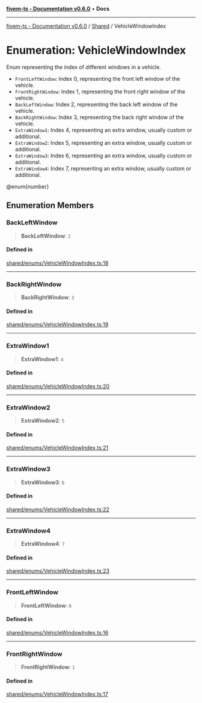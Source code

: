 [**fivem-ts - Documentation v0.6.0**](../../../README.md) • **Docs**

***

[fivem-ts - Documentation v0.6.0](../../../README.md) / [Shared](../README.md) / VehicleWindowIndex

# Enumeration: VehicleWindowIndex

Enum representing the index of different windows in a vehicle.

- `FrontLeftWindow`: Index 0, representing the front left window of the vehicle.
- `FrontRightWindow`: Index 1, representing the front right window of the vehicle.
- `BackLeftWindow`: Index 2, representing the back left window of the vehicle.
- `BackRightWindow`: Index 3, representing the back right window of the vehicle.
- `ExtraWindow1`: Index 4, representing an extra window, usually custom or additional.
- `ExtraWindow2`: Index 5, representing an extra window, usually custom or additional.
- `ExtraWindow3`: Index 6, representing an extra window, usually custom or additional.
- `ExtraWindow4`: Index 7, representing an extra window, usually custom or additional.

@enum{number}

## Enumeration Members

### BackLeftWindow

> **BackLeftWindow**: `2`

#### Defined in

[shared/enums/VehicleWindowIndex.ts:18](https://github.com/Purpose-Dev/fivem-ts/blob/main/src/shared/enums/VehicleWindowIndex.ts#L18)

***

### BackRightWindow

> **BackRightWindow**: `3`

#### Defined in

[shared/enums/VehicleWindowIndex.ts:19](https://github.com/Purpose-Dev/fivem-ts/blob/main/src/shared/enums/VehicleWindowIndex.ts#L19)

***

### ExtraWindow1

> **ExtraWindow1**: `4`

#### Defined in

[shared/enums/VehicleWindowIndex.ts:20](https://github.com/Purpose-Dev/fivem-ts/blob/main/src/shared/enums/VehicleWindowIndex.ts#L20)

***

### ExtraWindow2

> **ExtraWindow2**: `5`

#### Defined in

[shared/enums/VehicleWindowIndex.ts:21](https://github.com/Purpose-Dev/fivem-ts/blob/main/src/shared/enums/VehicleWindowIndex.ts#L21)

***

### ExtraWindow3

> **ExtraWindow3**: `6`

#### Defined in

[shared/enums/VehicleWindowIndex.ts:22](https://github.com/Purpose-Dev/fivem-ts/blob/main/src/shared/enums/VehicleWindowIndex.ts#L22)

***

### ExtraWindow4

> **ExtraWindow4**: `7`

#### Defined in

[shared/enums/VehicleWindowIndex.ts:23](https://github.com/Purpose-Dev/fivem-ts/blob/main/src/shared/enums/VehicleWindowIndex.ts#L23)

***

### FrontLeftWindow

> **FrontLeftWindow**: `0`

#### Defined in

[shared/enums/VehicleWindowIndex.ts:16](https://github.com/Purpose-Dev/fivem-ts/blob/main/src/shared/enums/VehicleWindowIndex.ts#L16)

***

### FrontRightWindow

> **FrontRightWindow**: `1`

#### Defined in

[shared/enums/VehicleWindowIndex.ts:17](https://github.com/Purpose-Dev/fivem-ts/blob/main/src/shared/enums/VehicleWindowIndex.ts#L17)
